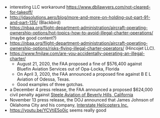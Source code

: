 - interesting LLC workaround https://www.dbllawyers.com/not-cleared-for-takeoff/
- http://jdasolutions.aero/blog/more-and-more-on-holding-out-part-91-and-part-135/ (Blackbird)
- https://nbaa.org/flight-department-administration/aircraft-operating-ownership-options/hot-topics-how-to-avoid-illegal-charter-operations/ (maybe good content?)
- https://nbaa.org/flight-department-administration/aircraft-operating-ownership-options/risks-flying-illegal-charter-operators/ (Hincojet LLC). 
- https://www.fmjlaw.com/are-you-accidentally-operating-an-illegal-charter/
	- August 21, 2020, the FAA proposed a fine of $576,400 against Bluefin Aviation Services out of Opa-Locka, Florida
	- On April 3, 2020, the FAA announced a proposed fine against B E L Aviation of Odessa, Texas.
	- Good examples of three gotchas. 
- a December 4 press release, the FAA announced a proposed $624,000 civil penalty against [Steele Aviation of Beverly Hills, California](https://www.faa.gov/news/press_releases/news_story.cfm?newsid=23354) 
- November 13 press release, the DOJ announced that James Johnson of Oklahoma City and his company, [Interstate Helicopters Inc.](https://www.justice.gov/usao-wdok/pr/charter-aircraft-company-and-its-owner-plead-guilty-failing-report-leases-faa)
- https://youtu.be/YCVtiE5o0ic seems really good